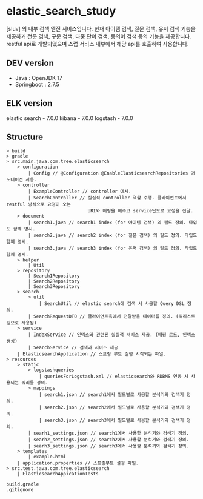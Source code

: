 # elastic_search_study
[sluv] 의 내부 검색 엔진 서비스입니다. 현재 아이템 검색, 질문 검색, 유저 검색 기능을 제공하거 전문 검색, 구문 검색, 다중 단어 검색, 동의어 검색 등의 기능을 제공합니다.
restful api로 개발되었으며 스럽 서비스 내부에서 해당 api를 호출하여 사용합니다.


## DEV version
- Java : OpenJDK 17
- Springboot : 2.7.5

## ELK version
elastic search - 7.0.0
kibana - 7.0.0
logstash - 7.0.0

## Structure
    > build
    > gradle
    > src.main.java.com.tree.elasticsearch
        > configuration
            | Config // @Configuration @EnableElasticsearchRepositories 어노테이션 사용.
        > controller 
            | ExampleController // controller 예시.
            | SearchController // 실질적 controller 역할 수행. 클라이언트에서 restful 방식으로 요청이 오는 
                                  URI와 매핑을 해주고 service단으로 요청을 전달.
        > document
            | search1.java // search1 index (for 아이템 검색) 의 필드 정의. 타입도 함꼐 명시. 
            | search2.java // search2 index (for 질문 검색) 의 필드 정의. 타입도 함꼐 명시. 
            | search3.java // search3 index (for 유저 검색) 의 필드 정의. 타입도 함꼐 명시. 
        > helper
            | Util 
        > repository
            | Search1Repository 
            | Search2Repository 
            | Search3Repository 
        > search
            > util
                | SearchUtil // elastic search에 검색 시 사용할 Query DSL 정의. 
            | SearchRequestDTO // 클라이언트측에서 전달받을 데이터를 정의. (쿼리스트링으로 사용됨) 
        > service 
            | IndexService // 인덱스와 관련된 실질적 서비스 제공. (매핑 로드, 인덱스 생성)
            | SearchService // 검색과 서비스 제공 
        | ElasticsearchApplication // 스프링 부트 실행 시작되는 파일. 
    > resources
        > static
            > logstashqueries
                | queriesForLogstash.xml // elasticsearch와 RDBMS 연동 시 사용되는 쿼리들 정의. 
            > mappings 
                | search1.json // search1에서 필드별로 사용할 분석기와 검색기 정의. 
                | search2.json // search2에서 필드별로 사용할 분석기와 검색기 정의. 
                | search3.json // search3에서 필드별로 사용할 분석기와 검색기 정의. 
            | searh1_settings.json // search1에서 사용할 분석기와 검색기 정의. 
            | searh2_settings.json // search2에서 사용할 분석기와 검색기 정의. 
            | searh3_settings.json // search3에서 사용할 분석기와 검색기 정의. 
        > templates
            | example.html
        | application.properties // 스프링부트 설정 파일. 
    > src.test.java.com.tree.elasticsearch
        | ElasticsearchAppicationTests 
        
    build.gradle 
    .gitignore

